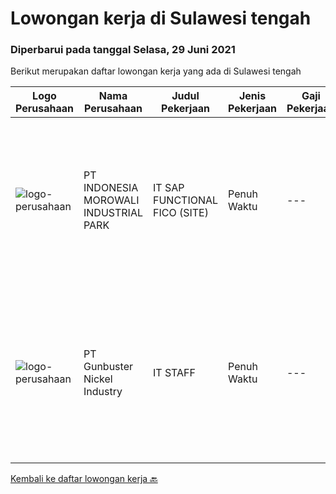 
  # Lowongan kerja di Sulawesi tengah

  ### Diperbarui pada tanggal Selasa, 29 Juni 2021

  Berikut merupakan daftar lowongan kerja yang ada di Sulawesi tengah

  |Logo Perusahaan | Nama Perusahaan | Judul Pekerjaan | Jenis Pekerjaan | Gaji Pekerjaan | Lokasi | Deskripsi | Tanggal diunggah | Pranala |
  | -------------- | --------------- | --------------- | --------- | --------- | -------------- | ------- | ----------- | ----------- |
  |![logo-perusahaan](https://image-service-cdn.seek.com.au/6f1b26962eca03f7c9c9a38ff9e9e5d35b6482b4/ee4dce1061f3f616224767ad58cb2fc751b8d2dc)|PT INDONESIA MOROWALI INDUSTRIAL PARK|IT SAP FUNCTIONAL FICO (SITE)|Penuh Waktu|---|Sulawesi Tengah|Requirements: Bachelor degree preferably in Computer Science, Information Systems, or equivalent Required Skills(s): SAP Module FICO (Design,...|Senin, 21 Juni 2021|https://www.jobstreet.co.id/id/job/it-sap-functional-fico-site-3561751?token=0~98f2b3f0-762a-4ca9-8275-e418b5082c8d&sectionRank=1&jobId=jobstreet-id-job-3561751|
|![logo-perusahaan](https://image-service-cdn.seek.com.au/b5064dcc65945b6a538802803c5c7964bea2108f/ee4dce1061f3f616224767ad58cb2fc751b8d2dc)|PT Gunbuster Nickel Industry|IT STAFF|Penuh Waktu|---|Sulawesi Tengah|Kualifikasi: D3 Teknologi Informatika, Sistem Informatika / sejenis Minimal 1 Tahun di bidang yang sama Usia minimal 23-30 Tahun Memiliki Kemampuan...|Jumat, 11 Juni 2021|https://www.jobstreet.co.id/id/job/it-staff-3553712?token=0~98f2b3f0-762a-4ca9-8275-e418b5082c8d&sectionRank=2&jobId=jobstreet-id-job-3553712|


  [Kembali ke daftar lowongan kerja 🔙](../README.md#daftar-lowongan-kerja)
  